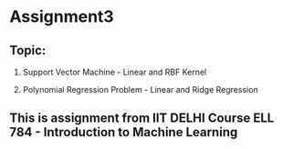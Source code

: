 # Assignment3 

## Topic:

1. Support Vector Machine - Linear and RBF Kernel

2. Polynomial Regression Problem - Linear and Ridge Regression

## This is assignment from IIT DELHI Course ELL 784 - Introduction to Machine Learning
